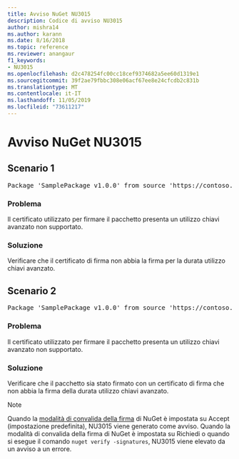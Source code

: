 ```yaml
---
title: Avviso NuGet NU3015
description: Codice di avviso NU3015
author: mishra14
ms.author: karann
ms.date: 8/16/2018
ms.topic: reference
ms.reviewer: anangaur
f1_keywords:
- NU3015
ms.openlocfilehash: d2c478254fc00cc18cef9374682a5ee60d1319e1
ms.sourcegitcommit: 39f2ae79fbbc308e06acf67ee8e24cfcdb2c831b
ms.translationtype: MT
ms.contentlocale: it-IT
ms.lasthandoff: 11/05/2019
ms.locfileid: "73611217"
---
```

# <a name="nuget-warning-nu3015"></a>Avviso NuGet NU3015

## <a name="scenario-1"></a>Scenario 1

<pre>Package 'SamplePackage v1.0.0' from source 'https://contoso.com/index.json': The lifetime signing EKU in the primary signature's certificate is not supported.</pre>

### <a name="issue"></a>Problema

Il certificato utilizzato per firmare il pacchetto presenta un utilizzo chiavi avanzato non supportato.


### <a name="solution"></a>Soluzione

Verificare che il certificato di firma non abbia la firma per la durata utilizzo chiavi avanzato.



## <a name="scenario-2"></a>Scenario 2

<pre>Package 'SamplePackage v1.0.0' from source 'https://contoso.com/index.json': The lifetime signing EKU in the signing certificate is not supported.</pre>

### <a name="issue"></a>Problema

Il certificato utilizzato per firmare il pacchetto presenta un utilizzo chiavi avanzato non supportato.


### <a name="solution"></a>Soluzione

Verificare che il pacchetto sia stato firmato con un certificato di firma che non abbia la firma della durata utilizzo chiavi avanzato.


> [!Note]
> Quando la [modalità di convalida della firma](https://docs.microsoft.com/nuget/consume-packages/installing-signed-packages#configure-package-signature-requirements) di NuGet è impostata su Accept (impostazione predefinita), NU3015 viene generato come avviso. Quando la modalità di convalida della firma di NuGet è impostata su Richiedi o quando si esegue il comando `nuget verify -signatures`, NU3015 viene elevato da un avviso a un errore. 
